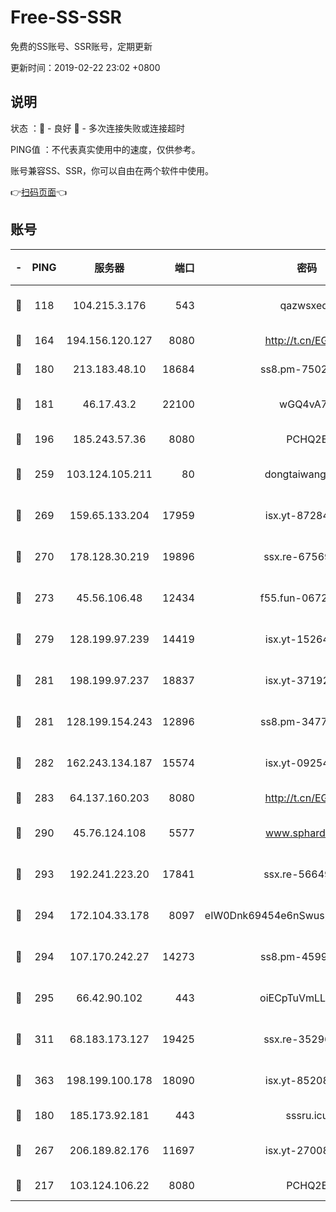 # Free-SS-SSR

免费的SS账号、SSR账号，定期更新

更新时间：2019-02-22 23:02 +0800

## 说明

状态     ：🙂 - 良好 🙁 - 多次连接失败或连接超时

PING值   ：不代表真实使用中的速度，仅供参考。

账号兼容SS、SSR，你可以自由在两个软件中使用。

👉[扫码页面](https://liesauer.github.io/free-ss-ssr.github.io/)👈

## 账号

|-|PING|服务器|端口|密码|加密方式|区域|
|:----:|:----:|:-----:|-----:|:----:|:----:|:----:|
|🙂|118|104.215.3.176|543|qazwsxedc|aes-256-gcm|JP|
|🙂|164|194.156.120.127|8080|http://t.cn/EGJIyrl|rc4-md5|RU|
|🙂|180|213.183.48.10|18684|ss8.pm-75023090|rc4-md5|RU|
|🙂|181|46.17.43.2|22100|wGQ4vA7D|aes-256-gcm|RU|
|🙂|196|185.243.57.36|8080|PCHQ2E|rc4-md5|US|
|🙂|259|103.124.105.211|80|dongtaiwang.com|aes-256-cfb|US|
|🙂|269|159.65.133.204|17959|isx.yt-87284897|aes-256-cfb|SG|
|🙂|270|178.128.30.219|19896|ssx.re-67569628|aes-256-cfb|SG|
|🙂|273|45.56.106.48|12434|f55.fun-06722136|aes-256-cfb|US|
|🙂|279|128.199.97.239|14419|isx.yt-15264430|aes-256-cfb|SG|
|🙂|281|198.199.97.237|18837|isx.yt-37192163|aes-256-cfb|US|
|🙂|281|128.199.154.243|12896|ss8.pm-34775520|aes-256-cfb|SG|
|🙂|282|162.243.134.187|15574|isx.yt-09254887|aes-256-cfb|US|
|🙂|283|64.137.160.203|8080|http://t.cn/EGJIyrl|rc4-md5|CA|
|🙂|290|45.76.124.108|5577|www.sphard.com|aes-256-cfb|AU|
|🙂|293|192.241.223.20|17841|ssx.re-56649667|aes-256-cfb|US|
|🙂|294|172.104.33.178|8097|eIW0Dnk69454e6nSwuspv9DmS201tQ0D|aes-256-cfb|SG|
|🙂|294|107.170.242.27|14273|ss8.pm-45999497|aes-256-cfb|US|
|🙂|295|66.42.90.102|443|oiECpTuVmLLxk4Ts|aes-256-cfb|US|
|🙂|311|68.183.173.127|19425|ssx.re-35296250|aes-256-cfb|US|
|🙂|363|198.199.100.178|18090|isx.yt-85208704|aes-256-cfb|US|
|🙂|180|185.173.92.181|443|sssru.icu|rc4-md5|RU|
|🙂|267|206.189.82.176|11697|isx.yt-27008665|aes-256-cfb|SG|
|🙁|217|103.124.106.22|8080|PCHQ2E|rc4-md5|US|
